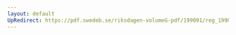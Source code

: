 ```yaml
---
layout: default
UpRedirect: https://pdf.swedeb.se/riksdagen-volumeG-pdf/199091/reg_199091_SkU/reg_199091_SkU_0023.pdf
---
```

